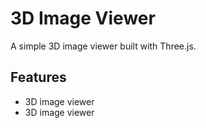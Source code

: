 # 3D Image Viewer

A simple 3D image viewer built with Three.js.

## Features

- 3D image viewer
- 3D image viewer